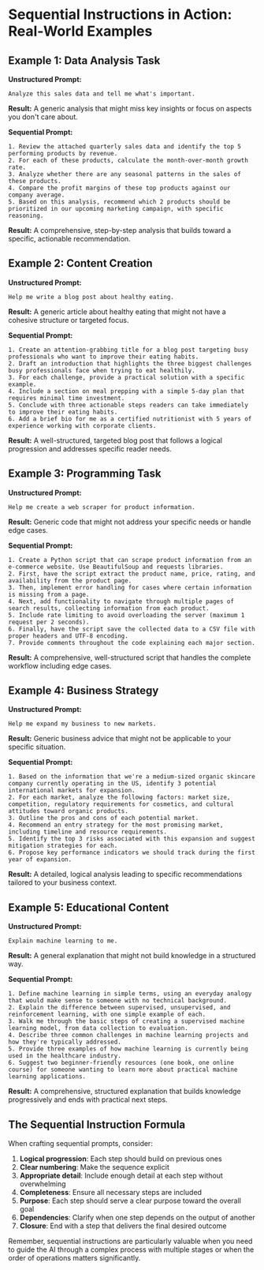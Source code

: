 # Sequential Instructions in Action: Real-World Examples

## Example 1: Data Analysis Task

**Unstructured Prompt:**
```
Analyze this sales data and tell me what's important.
```

**Result:** A generic analysis that might miss key insights or focus on aspects you don't care about.

**Sequential Prompt:**
```
1. Review the attached quarterly sales data and identify the top 5 performing products by revenue.
2. For each of these products, calculate the month-over-month growth rate.
3. Analyze whether there are any seasonal patterns in the sales of these products.
4. Compare the profit margins of these top products against our company average.
5. Based on this analysis, recommend which 2 products should be prioritized in our upcoming marketing campaign, with specific reasoning.
```

**Result:** A comprehensive, step-by-step analysis that builds toward a specific, actionable recommendation.

## Example 2: Content Creation

**Unstructured Prompt:**
```
Help me write a blog post about healthy eating.
```

**Result:** A generic article about healthy eating that might not have a cohesive structure or targeted focus.

**Sequential Prompt:**
```
1. Create an attention-grabbing title for a blog post targeting busy professionals who want to improve their eating habits.
2. Draft an introduction that highlights the three biggest challenges busy professionals face when trying to eat healthily.
3. For each challenge, provide a practical solution with a specific example.
4. Include a section on meal prepping with a simple 5-day plan that requires minimal time investment.
5. Conclude with three actionable steps readers can take immediately to improve their eating habits.
6. Add a brief bio for me as a certified nutritionist with 5 years of experience working with corporate clients.
```

**Result:** A well-structured, targeted blog post that follows a logical progression and addresses specific reader needs.

## Example 3: Programming Task

**Unstructured Prompt:**
```
Help me create a web scraper for product information.
```

**Result:** Generic code that might not address your specific needs or handle edge cases.

**Sequential Prompt:**
```
1. Create a Python script that can scrape product information from an e-commerce website. Use BeautifulSoup and requests libraries.
2. First, have the script extract the product name, price, rating, and availability from the product page.
3. Then, implement error handling for cases where certain information is missing from a page.
4. Next, add functionality to navigate through multiple pages of search results, collecting information from each product.
5. Include rate limiting to avoid overloading the server (maximum 1 request per 2 seconds).
6. Finally, have the script save the collected data to a CSV file with proper headers and UTF-8 encoding.
7. Provide comments throughout the code explaining each major section.
```

**Result:** A comprehensive, well-structured script that handles the complete workflow including edge cases.

## Example 4: Business Strategy

**Unstructured Prompt:**
```
Help me expand my business to new markets.
```

**Result:** Generic business advice that might not be applicable to your specific situation.

**Sequential Prompt:**
```
1. Based on the information that we're a medium-sized organic skincare company currently operating in the US, identify 3 potential international markets for expansion.
2. For each market, analyze the following factors: market size, competition, regulatory requirements for cosmetics, and cultural attitudes toward organic products.
3. Outline the pros and cons of each potential market.
4. Recommend an entry strategy for the most promising market, including timeline and resource requirements.
5. Identify the top 3 risks associated with this expansion and suggest mitigation strategies for each.
6. Propose key performance indicators we should track during the first year of expansion.
```

**Result:** A detailed, logical analysis leading to specific recommendations tailored to your business context.

## Example 5: Educational Content

**Unstructured Prompt:**
```
Explain machine learning to me.
```

**Result:** A general explanation that might not build knowledge in a structured way.

**Sequential Prompt:**
```
1. Define machine learning in simple terms, using an everyday analogy that would make sense to someone with no technical background.
2. Explain the difference between supervised, unsupervised, and reinforcement learning, with one simple example of each.
3. Walk me through the basic steps of creating a supervised machine learning model, from data collection to evaluation.
4. Describe three common challenges in machine learning projects and how they're typically addressed.
5. Provide three examples of how machine learning is currently being used in the healthcare industry.
6. Suggest two beginner-friendly resources (one book, one online course) for someone wanting to learn more about practical machine learning applications.
```

**Result:** A comprehensive, structured explanation that builds knowledge progressively and ends with practical next steps.

## The Sequential Instruction Formula

When crafting sequential prompts, consider:

1. **Logical progression**: Each step should build on previous ones
2. **Clear numbering**: Make the sequence explicit
3. **Appropriate detail**: Include enough detail at each step without overwhelming
4. **Completeness**: Ensure all necessary steps are included
5. **Purpose**: Each step should serve a clear purpose toward the overall goal
6. **Dependencies**: Clarify when one step depends on the output of another
7. **Closure**: End with a step that delivers the final desired outcome

Remember, sequential instructions are particularly valuable when you need to guide the AI through a complex process with multiple stages or when the order of operations matters significantly.
